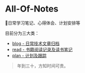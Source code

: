 # All-Of-Notes
📝日常学习笔记、心得体会、计划安排等



目前分为三大类：

- [blog - 日常技术文章归档](/blog)
- [read - 书籍阅读记录及读书笔记](/read)
- [plan - 计划及跟踪](/plan)





> 年到三十，方知时间可贵。

